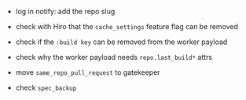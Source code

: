 - log in notify: add the repo slug

- check with Hiro that the `cache_settings` feature flag can be removed
- check if the `:build key` can be removed from the worker payload
- check why the worker payload needs `repo.last_build*` attrs

- move `same_repo_pull_request` to gatekeeper

- check `spec_backup`

